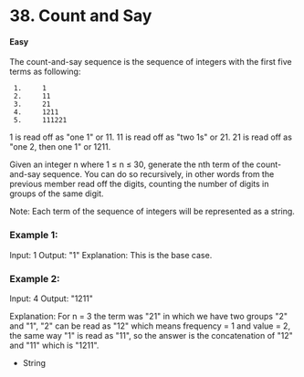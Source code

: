 # 38. Count and Say

#### Easy

The count-and-say sequence is the sequence of integers with the first five terms as following:

```
 1.     1
 2.     11
 3.     21
 4.     1211
 5.     111221
```
1 is read off as "one 1" or 11.
11 is read off as "two 1s" or 21.
21 is read off as "one 2, then one 1" or 1211.

Given an integer n where 1 ≤ n ≤ 30, generate the nth term of the count-and-say sequence. You can do so recursively, in other words from the previous member read off the digits, counting the number of digits in groups of the same digit.

Note: Each term of the sequence of integers will be represented as a string.

 

### Example 1:

Input: 1
Output: "1"
Explanation: This is the base case.

### Example 2:

Input: 4
Output: "1211"


Explanation: For n = 3 the term was "21" in which we have two groups "2" and "1", "2" can be read as "12" which means frequency = 1 and value = 2, the same way "1" is read as "11", so the answer is the concatenation of "12" and "11" which is "1211".

* String